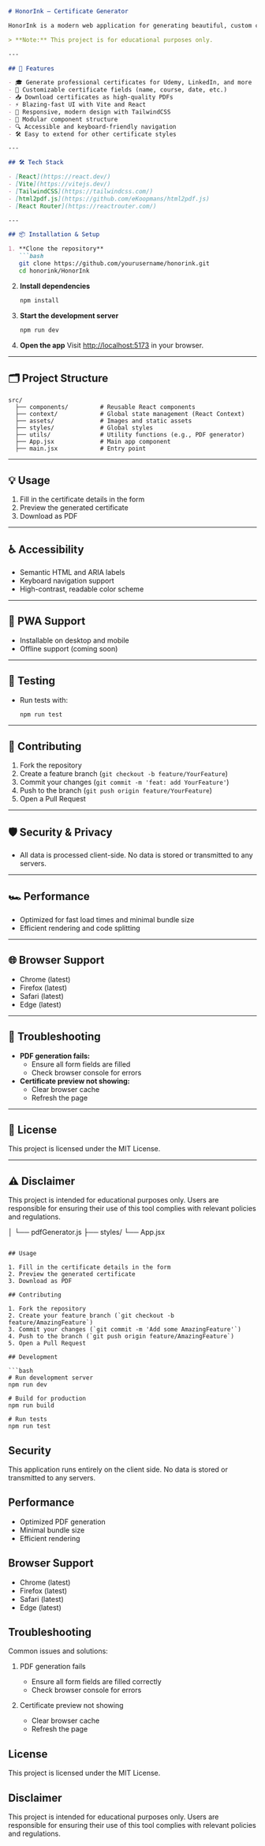 
```markdown
# HonorInk – Certificate Generator

HonorInk is a modern web application for generating beautiful, custom course completion certificates in PDF format. Built with React, Vite, and TailwindCSS, it offers a fast, responsive, and accessible user experience.

> **Note:** This project is for educational purposes only.

---

## 🚀 Features

- 🎓 Generate professional certificates for Udemy, LinkedIn, and more
- 📝 Customizable certificate fields (name, course, date, etc.)
- 📥 Download certificates as high-quality PDFs
- ⚡ Blazing-fast UI with Vite and React
- 🌈 Responsive, modern design with TailwindCSS
- 🧩 Modular component structure
- 🔍 Accessible and keyboard-friendly navigation
- 🛠️ Easy to extend for other certificate styles

---

## 🛠️ Tech Stack

- [React](https://react.dev/)
- [Vite](https://vitejs.dev/)
- [TailwindCSS](https://tailwindcss.com/)
- [html2pdf.js](https://github.com/eKoopmans/html2pdf.js)
- [React Router](https://reactrouter.com/)

---

## 📦 Installation & Setup

1. **Clone the repository**
   ```bash
   git clone https://github.com/yourusername/honorink.git
   cd honorink/HonorInk
   ```
2. **Install dependencies**
   ```bash
   npm install
   ```
3. **Start the development server**
   ```bash
   npm run dev
   ```
4. **Open the app**
   Visit [http://localhost:5173](http://localhost:5173) in your browser.

---

## 🗂️ Project Structure

```
src/
  ├── components/         # Reusable React components
  ├── context/            # Global state management (React Context)
  ├── assets/             # Images and static assets
  ├── styles/             # Global styles
  ├── utils/              # Utility functions (e.g., PDF generator)
  ├── App.jsx             # Main app component
  ├── main.jsx            # Entry point
```

---

## 💡 Usage

1. Fill in the certificate details in the form
2. Preview the generated certificate
3. Download as PDF

---

## ♿ Accessibility

- Semantic HTML and ARIA labels
- Keyboard navigation support
- High-contrast, readable color scheme

---

## 📱 PWA Support

- Installable on desktop and mobile
- Offline support (coming soon)

---

## 🧪 Testing

- Run tests with:
  ```bash
  npm run test
  ```

---

## 🤝 Contributing

1. Fork the repository
2. Create a feature branch (`git checkout -b feature/YourFeature`)
3. Commit your changes (`git commit -m 'feat: add YourFeature'`)
4. Push to the branch (`git push origin feature/YourFeature`)
5. Open a Pull Request

---

## 🛡️ Security & Privacy

- All data is processed client-side. No data is stored or transmitted to any servers.

---

## 🏎️ Performance

- Optimized for fast load times and minimal bundle size
- Efficient rendering and code splitting

---

## 🌐 Browser Support

- Chrome (latest)
- Firefox (latest)
- Safari (latest)
- Edge (latest)

---

## 🐞 Troubleshooting

- **PDF generation fails:**
  - Ensure all form fields are filled
  - Check browser console for errors
- **Certificate preview not showing:**
  - Clear browser cache
  - Refresh the page

---

## 📄 License

This project is licensed under the MIT License.

---

## ⚠️ Disclaimer

This project is intended for educational purposes only. Users are responsible for ensuring their use of this tool complies with relevant policies and regulations.

  │   └── pdfGenerator.js
  ├── styles/
  └── App.jsx
```

## Usage

1. Fill in the certificate details in the form
2. Preview the generated certificate
3. Download as PDF

## Contributing

1. Fork the repository
2. Create your feature branch (`git checkout -b feature/AmazingFeature`)
3. Commit your changes (`git commit -m 'Add some AmazingFeature'`)
4. Push to the branch (`git push origin feature/AmazingFeature`)
5. Open a Pull Request

## Development

```bash
# Run development server
npm run dev

# Build for production
npm run build

# Run tests
npm run test
```

## Security

This application runs entirely on the client side. No data is stored or transmitted to any servers.

## Performance

- Optimized PDF generation
- Minimal bundle size
- Efficient rendering

## Browser Support

- Chrome (latest)
- Firefox (latest)
- Safari (latest)
- Edge (latest)

## Troubleshooting

Common issues and solutions:

1. PDF generation fails
   - Ensure all form fields are filled correctly
   - Check browser console for errors

2. Certificate preview not showing
   - Clear browser cache
   - Refresh the page

## License

This project is licensed under the MIT License.

## Disclaimer

This project is intended for educational purposes only. Users are responsible for ensuring their use of this tool complies with relevant policies and regulations.
```
